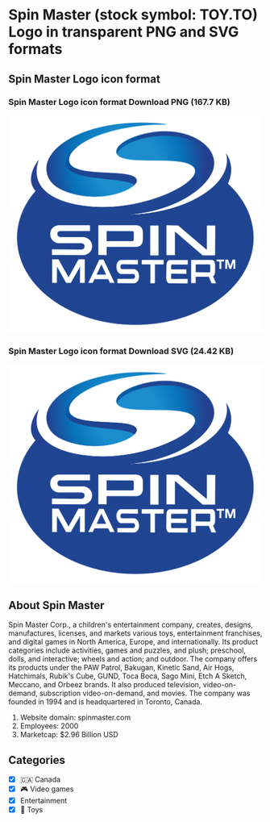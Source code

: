 # Spin Master (stock symbol: TOY.TO) Logo in transparent PNG and SVG formats

## Spin Master Logo icon format

### Spin Master Logo icon format Download PNG (167.7 KB)

![Spin Master Logo icon format Download PNG (167.7 KB)](/img/orig/TOY.TO-f50777b9.png)

### Spin Master Logo icon format Download SVG (24.42 KB)

![Spin Master Logo icon format Download SVG (24.42 KB)](/img/orig/TOY.TO-5e19e488.svg)

## About Spin Master

Spin Master Corp., a children's entertainment company, creates, designs, manufactures, licenses, and markets various toys, entertainment franchises, and digital games in North America, Europe, and internationally. Its product categories include activities, games and puzzles, and plush; preschool, dolls, and interactive; wheels and action; and outdoor. The company offers its products under the PAW Patrol, Bakugan, Kinetic Sand, Air Hogs, Hatchimals, Rubik's Cube, GUND, Toca Boca, Sago Mini, Etch A Sketch, Meccano, and Orbeez brands. It also produced television, video-on-demand, subscription video-on-demand, and movies. The company was founded in 1994 and is headquartered in Toronto, Canada.

1. Website domain: spinmaster.com
2. Employees: 2000
3. Marketcap: $2.96 Billion USD


## Categories
- [x] 🇨🇦 Canada
- [x] 🎮 Video games
- [x] Entertainment
- [x] 🧸 Toys
